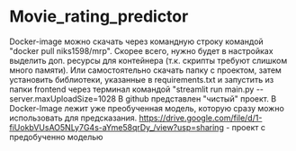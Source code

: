 # Movie_rating_predictor

Docker-image можно скачать через командную строку командой "docker pull niks1598/mrp". Скорее всего, нужно будет в настройках выделить доп. ресурсы для контейнера (т.к. скрипты требуют слишком много памяти).
Или самостоятельно скачать папку с проектом,  затем установить библиотеки, указанные в requirements.txt и запустить из папки frontend через терминал командой "streamlit run main.py --server.maxUploadSize=1028
В github представлен "чистый" проект. В Docker-Image лежит уже преобученная модель, которую сразу можно использовать для предсказания. https://drive.google.com/file/d/1-fiUokbVUsAO5NLy7G4s-aYme58qrDy_/view?usp=sharing - проект с предобученно  моделью 
